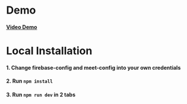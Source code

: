 # Demo
#### [Video Demo](https://drive.google.com/file/d/1r8Ra3jxVF2t_JRx-OmXYmt68NHshMW7X/view?usp=sharing)
# Local Installation

#### 1. Change firebase-config and meet-config into your own credentials

#### 2. Run `npm install`

#### 3. Run `npm run dev` in 2 tabs